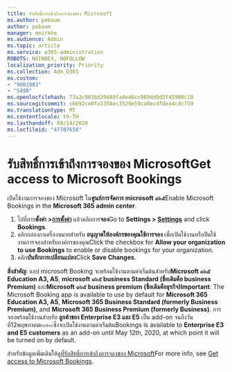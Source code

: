 ```yaml
---
title: รับสิทธิ์การเข้าถึงการจองของ Microsoft
ms.author: pebaum
author: pebaum
manager: mnirkhe
ms.audience: Admin
ms.topic: article
ms.service: o365-administration
ROBOTS: NOINDEX, NOFOLLOW
localization_priority: Priority
ms.collection: Adm_O365
ms.custom:
- "9002883"
- "5498"
ms.openlocfilehash: 73a2c9016d39d40fa4e46cc069dd0d3f45900c10
ms.sourcegitcommit: c6692ce0fa1358ec3529e59ca0ecdfdea4cdc759
ms.translationtype: MT
ms.contentlocale: th-TH
ms.lasthandoff: 09/14/2020
ms.locfileid: "47707658"
---
```

# <a name="get-access-to-microsoft-bookings"></a><span data-ttu-id="3cd32-102">รับสิทธิ์การเข้าถึงการจองของ Microsoft</span><span class="sxs-lookup"><span data-stu-id="3cd32-102">Get access to Microsoft Bookings</span></span>

<span data-ttu-id="3cd32-103">เปิดใช้งานการจองของ Microsoft ใน**ศูนย์การจัดการ microsoft ๓๖๕**</span><span class="sxs-lookup"><span data-stu-id="3cd32-103">Enable Microsoft Bookings in the **Microsoft 365 admin center**.</span></span>

1. <span data-ttu-id="3cd32-104">ไปที่การ**ตั้งค่า >[การตั้งค่า](https://admin.microsoft.com/Adminportal/Home?source=applauncher#/Settings/Services)** แล้วคลิกการ**จอง**</span><span class="sxs-lookup"><span data-stu-id="3cd32-104">Go to **Settings > [Settings](https://admin.microsoft.com/Adminportal/Home?source=applauncher#/Settings/Services)** and click **Bookings**.</span></span>
2. <span data-ttu-id="3cd32-105">คลิกกล่องกาเครื่องหมายสำหรับ **อนุญาตให้องค์กรของคุณใช้การจอง** เพื่อเปิดใช้งานหรือปิดใช้งานการจองสำหรับองค์กรของคุณ</span><span class="sxs-lookup"><span data-stu-id="3cd32-105">Click the checkbox for **Allow your organization to use Bookings** to enable or disable bookings for your organization.</span></span>
3. <span data-ttu-id="3cd32-106">คลิก**บันทึกการเปลี่ยนแปลง**</span><span class="sxs-lookup"><span data-stu-id="3cd32-106">Click **Save Changes**.</span></span>

<span data-ttu-id="3cd32-107">**สิ่งสำคัญ**: แอป microsoft Booking จะพร้อมใช้งานตามค่าเริ่มต้นสำหรับ**Microsoft ๓๖๕ Education A3, A5**, **microsoft ๓๖๕ business Standard (ชื่อเดิมคือ business Premium)** และ**Microsoft ๓๖๕ business premium (ชื่อเดิมคือธุรกิจ)**</span><span class="sxs-lookup"><span data-stu-id="3cd32-107">**Important**: The Microsoft Booking app is available to use by default for **Microsoft 365 Education A3, A5**, **Microsoft 365 Business Standard (formerly Business Premium)**, and **Microsoft 365 Business Premium (formerly Business)**.</span></span> <span data-ttu-id="3cd32-108">การจองพร้อมใช้งานสำหรับ **ลูกค้าของ Enterprise E3 และ E5** เป็น add-on จนถึงวันที่12พฤษภาคม๒๐๒๐ซึ่งจะเปิดใช้งานตามค่าเริ่มต้น</span><span class="sxs-lookup"><span data-stu-id="3cd32-108">Bookings is available to **Enterprise E3 and E5 customers** as an add-on until May 12th, 2020, at which point it will be turned on by default.</span></span>

<span data-ttu-id="3cd32-109">สำหรับข้อมูลเพิ่มเติมให้ดู[ที่รับสิทธิ์การเข้าถึงการจองของ Microsoft](https://support.microsoft.com/en-us/office/get-access-to-microsoft-bookings-5382dc07-aaa5-45c9-8767-502333b214ce)</span><span class="sxs-lookup"><span data-stu-id="3cd32-109">For more info, see [Get access to Microsoft Bookings](https://support.microsoft.com/en-us/office/get-access-to-microsoft-bookings-5382dc07-aaa5-45c9-8767-502333b214ce).</span></span>
